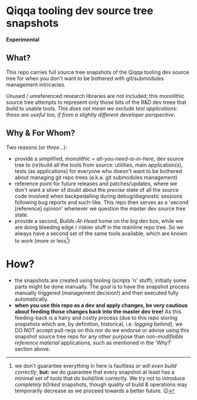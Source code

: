 # Qiqqa tooling dev source tree snapshots

**Experimental**

## What?

This repo carries full source tree snapshots of the Qiqqa tooling dev source tree for when you don't want to be bothered with git/submodules management intricacies.

Unused / unreferenced research libraries are not included; this monolithic source tree attempts to represent only those bits of the R&D dev treee that *build* to usable tools. *This does not mean we exclude test applications: those are *useful* too, if from a slightly different developer perspective.*


## Why & For Whom?

Two reasons (or *three*...):

- provide a simplified, *monolithic = all-you-need-is-in-here*, dev source tree to (*re*)build all the tools from source: utilities, main application(s), tests (as applications) for everyone who doesn't want to be bothered about managing git repo trees (a.k.a. git submodules management)
- reference point for future releases and patches/updates, where we don't want a sliver of doubt about the *precise* state of all the source code involved when backpedalling during debug/diagnostic sessions following bug reports and such-like. This repo then serves as a 'second \[reference\] opinion' whenever we question the master dev source tree state.
- provide a second, *Builds-At-Head* home on the big dev box, while we are doing bleeding edge / riskier stuff in the mainline repo tree. So we always have a second set of the same tools available, which are known to work (more or less[^1])

[^1]: we don't guarantee everything in here is faultless *or will even build correctly*, **but:** we do guarantee that every snapshot at least has a minimal set of tools that *do* build/link correctly. We try not to introduce *completely b0rked* snapshots, though quality of build & operations may temporarily decrease as we proceed towards a better future. 😉


# How?

- the snapshots are created using tooling (scripts 'n' stuff); initially some parts might be done manually. The *goal* is to have the snapshot process manually triggered (management decision!) and then executed fully automatically.
- **when you use this repo as a dev and apply changes, be very cautious about feeding those changes back into the master dev tree!** As this feeding-back is a hairy and costly process (due to this repo storing *snapshots* which are, by definition, historical, i.e. *lagging behind*), we DO NOT accept pull-reqs on this nor do we endorse or advise using this snapshot source tree repo for any other purpose than *non-modifiable reference material* applications, such as mentioned in the 'Why?' section above.





